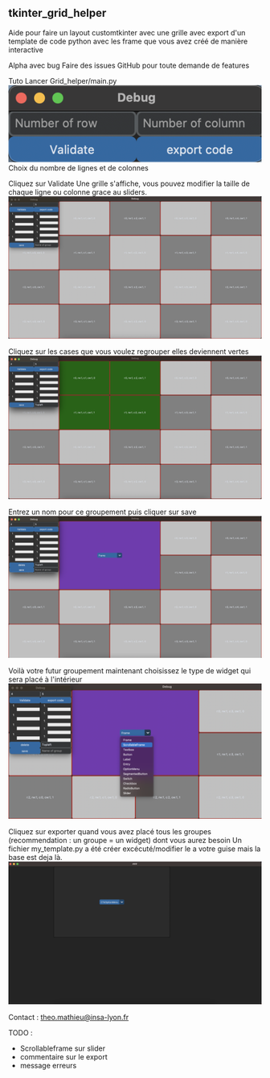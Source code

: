 ## tkinter_grid_helper

Aide pour faire un layout customtkinter avec une grille 
avec export d'un template de code python avec les frame que vous avez créé de manière interactive 

Alpha avec bug 
Faire des issues GitHub pour toute demande de features

Tuto 
Lancer Grid_helper/main.py  
![choix_nb](tuto/choix_nb.png)  
Choix du nombre de lignes et de colonnes

Cliquez sur Validate 
Une grille s'affiche, vous pouvez modifier la taille de chaque ligne ou colonne grace au sliders.
![choix_weight](tuto/choix_weight.png)

Cliquez sur les cases que vous voulez regrouper elles deviennent vertes
![select](tuto/select_frame.png)

Entrez un nom pour ce groupement puis cliquer sur save 
![saved](tuto/Frame_created.png)

Voilà votre futur groupement maintenant choisissez le type de widget qui sera placé à l'intérieur
![choice](tuto/widget_choice.png)

Cliquez sur exporter quand vous avez placé tous les groupes (recommendation : un groupe = un widget) dont vous aurez besoin 
Un fichier my_template.py a été créer excécuté/modifier le a votre guise mais la base est deja là.
![end](tuto/Template.png)


Contact : theo.mathieu@insa-lyon.fr

TODO :
- Scrollableframe sur slider 
- commentaire sur le export 
- message erreurs 